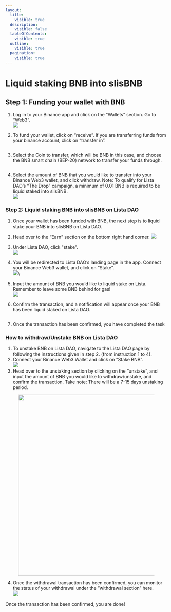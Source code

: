 ```yaml
---
layout:
  title:
    visible: true
  description:
    visible: false
  tableOfContents:
    visible: true
  outline:
    visible: true
  pagination:
    visible: true
---
```


# Liquid staking BNB into slisBNB

## Step 1: Funding your wallet with BNB

1. Log in to your Binance app and click on the “Wallets” section. Go to “Web3”. \
   ![](<../../.gitbook/assets/image (54).png>)
2.  To fund your wallet, click on “receive”. If you are transferring funds from your binance account, click on “transfer in”.

    <figure><img src="https://lh7-us.googleusercontent.com/VL9aulbuRNV0a3o17LmIfjN2fLV1MyCMiBInf7BuwKKHTawf9fX6g78GzMVs-NGZ6EjeXL0xGlCl3TvOwzpoHKJxQtfx17m038wBhuZYYNMZlUOWnUQsAd5RlAn7m3LGKXHRCKPobUpWlAMog_Mb2M0" alt=""><figcaption></figcaption></figure>
3.  Select the Coin to transfer, which will be BNB in this case, and choose the BNB smart chain (BEP-20) network to transfer your funds through.&#x20;

    <figure><img src="https://lh7-us.googleusercontent.com/epCaqTmH4Lwhua28wPBCQQLjsUgenpe452uYzFEo5psnZLpyVWJL9rGhxUIe8X7cgWYP5vLTXiwmTDf0fzb69OqFZRxjUuaRt1TtPW3Zh5BV_4xRBLnkRlxQLtzUqKyPnze_26bQfUWDFd2EM6VT-js" alt=""><figcaption></figcaption></figure>
4. Select the amount of BNB that you would like to transfer into your Binance Web3 wallet, and click withdraw. Note: To qualify for Lista DAO’s “The Drop” campaign, a minimum of 0.01 BNB is required to be liquid staked into slisBNB.\
   ![](https://lh7-us.googleusercontent.com/I6RDRx\_L0URN9pp5d7xEiFxJtmBxaXnKgzvrqmSt0ycflbQKbEU4p7wkat6Pxwfm8l-whVBTwZm6DQAkt9-26iregNlPGpV5iRjYPNr3OqM3S2FDctWjYZ9uc-KFwSrcz7aVLkCJ9k\_he3aFBGECH9A)

### Step 2: Liquid staking BNB into slisBNB on Lista DAO

1. Once your wallet has been funded with BNB, the next step is to liquid stake your BNB into slisBNB on Lista DAO.
2. Head over to the “Earn” section on the bottom right hand corner. ![](<../../.gitbook/assets/telegram-cloud-photo-size-5-6249301136964172966-y (1).jpg>)
3. Under Lista DAO, click "stake".\
   ![](../../.gitbook/assets/telegram-cloud-photo-size-5-6249301136964172968-y.jpg)
4. You will be redirected to Lista DAO’s landing page in the app. Connect your Binance Web3 wallet, and click on “Stake”.\
   ![](<../../.gitbook/assets/image (19).png>)\

5. Input the amount of BNB you would like to liquid stake on Lista. Remember to leave some BNB behind for gas!\
   ![](https://lh7-us.googleusercontent.com/PiLMR9oSzdIoNF7V7mejgbHh6jWQBsOIaAVDlno3n1otnf\_29-PHM79\_fSUNjERWIr8H8ymmrZDWtfDyYtOoeO5bUaBqTCvFIwJj1L5VuBJaq-M1teCaPAGZ-2\_GaRq\_6\_Yad-fk51LW\_kaPO393pfc)&#x20;
6.  Confirm the transaction, and a notification will appear once your BNB has been liquid staked on Lista DAO.

    <figure><img src="https://lh7-us.googleusercontent.com/7-OFZLK4_fHu7qSh4XW1rSJFbmQLSWzg42HZaR68c8o9DFCflyCognEt88pDFZrvuON2kJ_i-vcCRCnCNT49V-HKHbAS-CvqTccYcaBri4AzDqZmDz1WKZ5chsY5M70YI9vaTWPXmbScI5uomgTL7ls" alt=""><figcaption></figcaption></figure>
7. Once the transaction has been confirmed, you have completed the task

### How to withdraw/Unstake BNB on Lista DAO

1. To unstake BNB on Lista DAO, navigate to the Lista DAO page by following the instructions given in step 2. (from instruction 1 to 4).
2. Connect your Binance Web3 Wallet and click on “Stake BNB”.\
   ![](<../../.gitbook/assets/image (19).png>)
3. Head over to the unstaking section by clicking on the “unstake”, and input the amount of BNB you would like to withdraw/unstake, and confirm the transaction. Take note: There will be a 7-15 days unstaking period.

<figure><img src="https://lh7-us.googleusercontent.com/Pld8G0rkw3zjwl1gIPWrsGSwThHOX_OeX_tiqIjCvSPOA4G2y3q8lifAeUnzJIP6OzV9DANVEj7EciFLEqV2uv6j4CqXoJRSjbvzxVS_TDUmmGPn63iRT_BQn-foJ-54dGERdeDpxKjchjBZ35jkIog" alt="" width="563"><figcaption></figcaption></figure>

4. Once the withdrawal transaction has been confirmed, you can monitor the status of your withdrawal under the “withdrawal section” here.\
   ![](https://lh7-us.googleusercontent.com/ngUqGxvz73zW4iOTdwNGUG6n5hvLcfaKegMX0NV4oWWW255wnmmvLLrxXnxS0HyodhDlsdEw9RWy8Zny2XKCklFmqQhdiaOG9Nn-87KDouAAbAQeQBIohB6spDS5IqhhEvdanmXVa-bR5uTMWYzDoDk)

Once the transaction has been confirmed, you are done!
